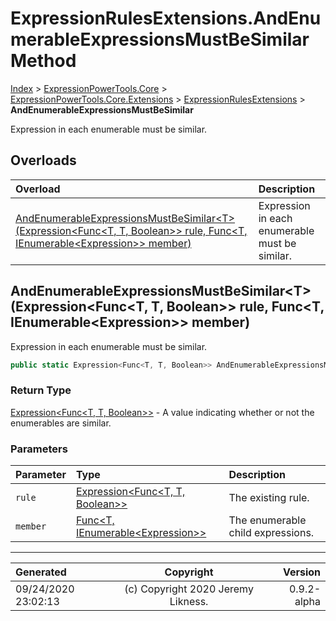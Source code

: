 ﻿# ExpressionRulesExtensions.AndEnumerableExpressionsMustBeSimilar Method

[Index](../index.md) > [ExpressionPowerTools.Core](ExpressionPowerTools.Core.a.md) > [ExpressionPowerTools.Core.Extensions](ExpressionPowerTools.Core.Extensions.n.md) > [ExpressionRulesExtensions](ExpressionPowerTools.Core.Extensions.ExpressionRulesExtensions.cs.md) > **AndEnumerableExpressionsMustBeSimilar**

Expression in each enumerable must be similar.

## Overloads

| Overload | Description |
| :-- | :-- |
| [AndEnumerableExpressionsMustBeSimilar&lt;T>(Expression&lt;Func&lt;T, T, Boolean>> rule, Func&lt;T, IEnumerable&lt;Expression>> member)](#andenumerableexpressionsmustbesimilartexpressionfunct-t-boolean-rule-funct-ienumerableexpression-member) | Expression in each enumerable must be similar. |
## AndEnumerableExpressionsMustBeSimilar&lt;T>(Expression&lt;Func&lt;T, T, Boolean>> rule, Func&lt;T, IEnumerable&lt;Expression>> member)

Expression in each enumerable must be similar.

```csharp
public static Expression<Func<T, T, Boolean>> AndEnumerableExpressionsMustBeSimilar<T>(Expression<Func<T, T, Boolean>> rule, Func<T, IEnumerable<Expression>> member)
```

### Return Type

 [Expression&lt;Func&lt;T, T, Boolean>>](https://docs.microsoft.com/dotnet/api/system.linq.expressions.expression-1)  - A value indicating whether or not the enumerables are similar.

### Parameters

| Parameter | Type | Description |
| :-- | :-- | :-- |
| `rule` | [Expression&lt;Func&lt;T, T, Boolean>>](https://docs.microsoft.com/dotnet/api/system.linq.expressions.expression-1) | The existing rule. |
| `member` | [Func&lt;T, IEnumerable&lt;Expression>>](https://docs.microsoft.com/dotnet/api/system.func-2) | The enumerable child expressions. |



---

| Generated | Copyright | Version |
| :-- | :-: | --: |
| 09/24/2020 23:02:13 | (c) Copyright 2020 Jeremy Likness. | 0.9.2-alpha |
